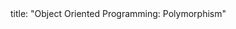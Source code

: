 <frontmatter>
title: "Object Oriented Programming: Polymorphism"
</frontmatter>

<include src="container-inPage-asFlat.md" boilerplate />